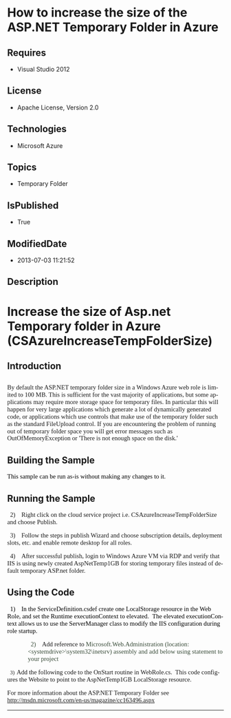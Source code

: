 # How to increase the size of the ASP.NET Temporary Folder in Azure
## Requires
* Visual Studio 2012
## License
* Apache License, Version 2.0
## Technologies
* Microsoft Azure
## Topics
* Temporary Folder
## IsPublished
* True
## ModifiedDate
* 2013-07-03 11:21:52
## Description

<h1><span lang="EN-US">Increase the size of Asp.net Temporary folder in Azure (<span class="SpellE">CSAzureIncreaseTempFolderSize</span>)</span></h1>
<h2><span lang="EN-US">Introduction</span></h2>
<h2><span lang="EN" style="font-size:11.0pt; line-height:115%; font-family:&quot;Calibri&quot;,&quot;sans-serif&quot;; font-weight:normal">By default the ASP.NET temporary folder size in a Windows Azure web role is limited to 100 MB. This is sufficient for the vast majority of
 applications, but some applications may require more storage space for temporary files. In particular this will happen for very large applications which generate a lot of dynamically generated code, or applications which use controls that make use of the temporary
 folder such as the standard <span class="SpellE">FileUpload</span> control. If you are encountering the problem of running out of temporary folder space you will get error messages such as
<span class="SpellE">OutOfMemoryException</span> or 'There is not enough space on the disk.'
</span></h2>
<h2><span lang="EN-US">Building the Sample</span></h2>
<p class="MsoNormal" style="text-autospace:none"><span lang="EN-US" style="font-size:11.0pt; font-family:&quot;Calibri&quot;,&quot;sans-serif&quot;; color:black">This sample can be run as-is without making any changes to it.
</span></p>
<h2><span lang="EN-US">Running the Sample</span></h2>
<p class="MsoListParagraphCxSpFirst" style="text-indent:5.0pt"><span lang="EN-US" style="font-size:11.0pt; font-family:&quot;Calibri&quot;,&quot;sans-serif&quot;"><span style="">2)<span style="font:7.0pt &quot;Times New Roman&quot;">&nbsp;&nbsp;&nbsp;&nbsp;&nbsp;
</span></span></span><span lang="EN-US" style="font-size:11.0pt; font-family:&quot;Calibri&quot;,&quot;sans-serif&quot;">Right click on the cloud service project i.e.
<span class="SpellE">CSAzureIncreaseTempFolderSize</span> and choose Publish. </span>
</p>
<p class="MsoListParagraphCxSpMiddle" style="text-indent:5.0pt"><span lang="EN-US" style="font-size:11.0pt; font-family:&quot;Calibri&quot;,&quot;sans-serif&quot;"><span style="">3)<span style="font:7.0pt &quot;Times New Roman&quot;">&nbsp;&nbsp;&nbsp;&nbsp;&nbsp;
</span></span></span><span lang="EN-US" style="font-size:11.0pt; font-family:&quot;Calibri&quot;,&quot;sans-serif&quot;">Follow the steps in publish Wizard and choose subscription details, deployment slots, etc. and enable remote desktop for all roles.
</span></p>
<p class="MsoListParagraphCxSpLast" style="text-indent:5.0pt"><span lang="EN-US" style="font-size:11.0pt; font-family:&quot;Calibri&quot;,&quot;sans-serif&quot;"><span style="">4)<span style="font:7.0pt &quot;Times New Roman&quot;">&nbsp;&nbsp;&nbsp;&nbsp;&nbsp;
</span></span></span><span lang="EN-US" style="font-size:11.0pt; font-family:&quot;Calibri&quot;,&quot;sans-serif&quot;">After successful publish, login to Windows Azure VM via RDP and verify that IIS is using newly created AspNetTemp1GB for storing temporary files instead of
 default temporary ASP.net folder. </span></p>
<h2><span lang="EN-US">Using the Code</span></h2>
<p class="MsoNormal"><span lang="EN-US" style=""></span></p>
<p class="MsoListParagraph" style="text-indent:5.0pt; text-autospace:none"><span lang="EN-US" style="font-size:11.0pt; font-family:&quot;Calibri&quot;,&quot;sans-serif&quot;; color:black"><span style="">1)<span style="font:7.0pt &quot;Times New Roman&quot;">&nbsp;&nbsp;&nbsp;&nbsp;&nbsp;
</span></span></span><span lang="EN-US" style="font-size:11.0pt; font-family:&quot;Calibri&quot;,&quot;sans-serif&quot;; color:black">In the
<span class="SpellE">ServiceDefinition.csdef</span> create one <span class="SpellE">
LocalStorage</span> resource in the Web Role, and set the Runtime <span class="SpellE">
executionContext</span> to elevated. <span style="">&nbsp;</span>The elevated <span class="SpellE">
executionContext</span> allows us to use the <span class="SpellE">ServerManager</span> class to modify the IIS configuration during role startup.<span style="">&nbsp;&nbsp;&nbsp;
</span></span></p>
<p style="margin-left:36.0pt; text-indent:5.0pt"><span lang="EN-US" style="font-size:11.0pt; font-family:&quot;Calibri&quot;,&quot;sans-serif&quot;; color:#384B38"><span style="">2)<span style="font:7.0pt &quot;Times New Roman&quot;">&nbsp;&nbsp;&nbsp;&nbsp;&nbsp;
</span></span></span><span lang="EN-US" style="font-size:11.0pt; font-family:&quot;Calibri&quot;,&quot;sans-serif&quot;">Add reference to
<span class="SpellE"><span style="color:#384B38">Microsoft.Web.Administration</span></span><span style="color:#384B38"> (location: &lt;<span class="SpellE">systemdrive</span>&gt;\system32\<span class="SpellE">inetsrv</span>) assembly and add below using
 statement to your project </span></span></p>
<p class="MsoNormal" style="text-indent:36.0pt; text-autospace:none"><span lang="EN-US" style="font-size:9.5pt; font-family:Consolas"></span></p>
<p class="MsoListParagraph" style="text-indent:5.0pt; text-autospace:none"><span lang="EN-US" style="font-size:9.5pt; font-family:Consolas"><span style="">3)<span style="font:7.0pt &quot;Times New Roman&quot;">&nbsp;
</span></span></span><span lang="EN-US" style="font-size:11.0pt; font-family:&quot;Calibri&quot;,&quot;sans-serif&quot;">Add the following code to the
<span class="SpellE">OnStart</span> routine in <span class="SpellE">WebRole.cs</span>.<span style="">&nbsp;
</span>This code configures the Website to point to the AspNetTemp1GB <span class="SpellE">
LocalStorage</span> resource.</span><span lang="EN-US" style="font-size:9.5pt; font-family:Consolas">
</span></p>
<p class="MsoNormal" style=""><span lang="EN-US" style="font-size:11.0pt; font-family:&quot;Calibri&quot;,&quot;sans-serif&quot;">For more information about the ASP.NET Temporary Folder see
<a href="http://msdn.microsoft.com/en-us/magazine/cc163496.aspx">http://msdn.microsoft.com/en-us/magazine/cc163496.aspx</a>
</span></p>
<p class="MsoNormal" style=""><span lang="EN-US" style=""></span></p>
<hr>
<div><a href="http://go.microsoft.com/?linkid=9759640" style="margin-top:3px"><img alt="" src="http://bit.ly/onecodelogo">
</a></div>
